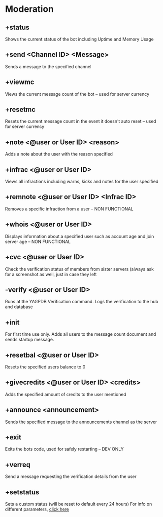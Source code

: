 # Moderation

## +status

Shows the current status of the bot including Uptime and Memory Usage

## +send \<Channel ID\> \<Message\>

Sends a message to the specified channel

## +viewmc

Views the current message count of the bot – used for server currency

## +resetmc

Resets the current message count in the event it doesn&#39;t auto reset – used for server currency

## +note \<@user or User ID\> \<reason\>

Adds a note about the user with the reason specified

## +infrac \<@user or User ID\>

Views all infractions including warns, kicks and notes for the user specified

## +remnote \<@user or User ID\> \<Infrac ID\>

Removes a specific infraction from a user – NON FUNCTIONAL

## +whois \<@user or User ID\>

Displays information about a specified user such as account age and join server age – NON FUNCTIONAL

## +cvc \<@user or User ID\>

Check the verification status of members from sister servers (always ask for a screenshot as well, just in case they left

## -verify \<@user or User ID\>

Runs at the YAGPDB Verification command. Logs the verification to the hub and database

## +init

For first time use only. Adds all users to the message count document and sends startup message.

## +resetbal \<@user or User ID\>

Resets the specified users balance to 0

## +givecredits \<@user or User ID\> \<credits\>

Adds the specified amount of credits to the user mentioned

## +announce \<announcement\>

Sends the specified message to the announcements channel as the server

## +exit

Exits the bots code, used for safely restarting – DEV ONLY

## +verreq

Send a message requesting the verification details from the user

## +setstatus <presence> <activity> <name>

Sets a custom status (will be reset to default every 24 hours)
For info on different parameters, [click here](https://skyethevixen.github.io/Mirage/Moderation/Statuses "Custom Status Help")